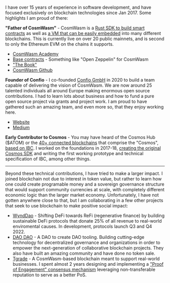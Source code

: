 I have over 15 years of experience in software development, and have focused exclusively on blockchain technologies
since Jan 2017. Some highlights I am proud of there:

**"Father of CosmWasm"** - CosmWasm is a [Rust SDK to build smart contracts](https://github.com/CosmWasm/cosmwasm) as well as
[a VM that can be easily embedded](https://github.com/CosmWasm/wasmd) into many different blockchains.
This is currently live on over 20 public mainnets, and is second to only the Ethereum EVM on the chains it supports.

  * [CosmWasm Academy](https://academy.cosmwasm.com)
  * [Base contracts](https://github.com/CosmWasm/cw-plus) - Something like "Open Zeppelin" for CosmWasm
  * ["The Book"](https://book.cosmwasm.com)
  * [CosmWasm Github](https://github.com/CosmWasm)
  
**Founder of Confio** - I co-founded [Confio GmbH](https://confio.gmbh) in 2020 to build a team capable of delivering the
vision of CosmWasm. We are now around 25 talented individuals all around Europe making enormous open source contributions.
I had to learn lots about business and how to fund a pure open source project via grants and project work. I am proud to
have gathered such an amazing team, and even more so, that they enjoy working here.

  * [Website](https://confio.gmbh)
  * [Medium](https://medium.com/confio)
  
**Early Contributor to Cosmos** - You may have heard of the Cosmos Hub ($ATOM) or the [40+ connected blockchains](https://mapofzones.com/)
that comprise the "Cosmos", [based on IBC](https://medium.com/cosmic-cartel-boring-dao/ibc-over-troubled-waters-a54c09965fd). 
I worked on the foundations in 2017-18, [creating the original Cosmos SDK](https://github.com/cosmos/cosmos-sdk/graphs/contributors) 
and writing the first working prototype and technical specification of IBC, among other things.

------------

Beyond these technical contributions, I have tried to make a larger impact. I joined blockchain not due to interest in token value, but rather
to learn how one could create programable money and a sovereign governance structure that would support community currencies at scale,
with completely different economic logic than the larger market economy. Unfortunately, I have not gotten anywhere close to that, but
I am collaborating in a few other projects that seek to use blockchain to make positive social impact:

* [WyndDao](https://docs.wynddao.com) - Shifting DeFi towards ReFi (regenerative finance) by building sustainable DeFi protocols that
donate 25% of all revenue to real-world enviromental causes. In development, protocols launch Q3 and Q4 2022.
* [DAO DAO](https://daodao.zone) - A DAO to create DAO tooling. Building cutting-edge technology for decentralized governance and organizations
in order to empower the next-generation of collaborative blockchain projects. They also have built an amazing community and have done no token sale.
* [Tgrade](https://tgrade.finance) - A CosmWasm-based blockchain meant to support real-world businesses. I spent almost 2 years designing and implementing a ["Proof of Engagement" consensus mechanism](https://medium.com/tgradefinance/tgrade-contracts-exposed-bdab84879e57) leveraging non-transferable reputation to serve as a better PoS.
